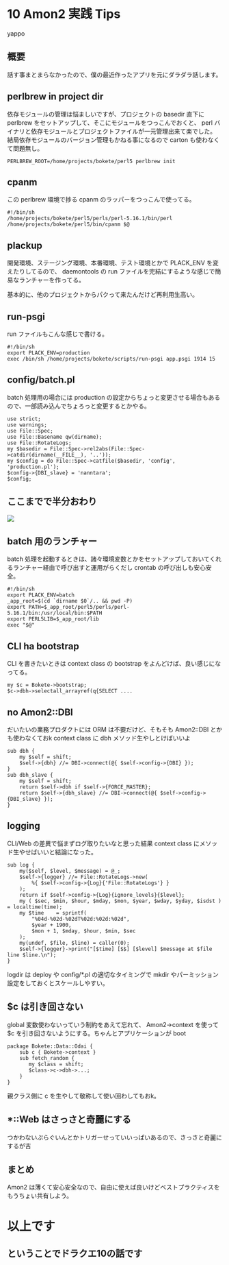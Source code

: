 10 Amon2 実践 Tips
===

yappo


概要
---

話す事まとまらなかったので、僕の最近作ったアプリを元にダラダラ話します。

perlbrew in project dir
---

依存モジュールの管理は悩ましいですが、プロジェクトの basedir 直下に perlbrew をセットアップして、そこにモジュールをつっこんでおくと、 perl バイナリと依存モジュールとプロジェクトファイルが一元管理出来て楽でした。
結局依存モジュールのバージョン管理もかねる事になるので carton も使わなくて問題無し。

    PERLBREW_ROOT=/home/projects/bokete/perl5 perlbrew init
    

cpanm
---

この perlbrew 環境で捗る cpanm のラッパーをつっこんで使ってる。

    #!/bin/sh
    /home/projects/bokete/perl5/perls/perl-5.16.1/bin/perl /home/projects/bokete/perl5/bin/cpanm $@

plackup
---

開発環境、ステージング環境、本番環境、テスト環境とかで PLACK_ENV を変えたりしてるので、 daemontools の run ファイルを完結にするような感じで簡易なランチャーを作ってる。

基本的に、他のプロジェクトからパクって来たんだけど再利用生高い。

run-psgi
---

run ファイルもこんな感じで書ける。

    #!/bin/sh
    export PLACK_ENV=production
    exec /bin/sh /home/projects/bokete/scripts/run-psgi app.psgi 1914 15

config/batch.pl
---

batch 処理用の場合には production の設定からちょっと変更させる場合もあるので、一部読み込んでちょろっと変更するとかやる。

    use strict;
    use warnings;
    use File::Spec;
    use File::Basename qw(dirname);
    use File::RotateLogs;
    my $basedir = File::Spec->rel2abs(File::Spec->catdir(dirname(__FILE__), '..'));
    my $config = do File::Spec->catfile($basedir, 'config', 'production.pl');
    $config->{DBI_slave} = 'nanntara';
    $config;

ここまでで半分おわり
---

<img src="imgs/neco.jpg" />

batch 用のランチャー
---

batch 処理を起動するときは、諸々環境変数とかをセットアップしておいてくれるランチャー経由で呼び出すと運用がらくだし crontab の呼び出しも安心安全。

    #!/bin/sh
    export PLACK_ENV=batch
    _app_root=$(cd `dirname $0`/.. && pwd -P)
    export PATH=$_app_root/perl5/perls/perl-5.16.1/bin:/usr/local/bin:$PATH
    export PERL5LIB=$_app_root/lib
    exec "$@"

CLI ha bootstrap
---

CLI を書きたいときは context class の bootstrap をよんどけば、良い感じになってる。

    my $c = Bokete->bootstrap;
    $c->dbh->selectall_arrayref(q{SELECT ....

no Amon2::DBI
---

だいたいの業務プロダクトには ORM は不要だけど、そもそも Amon2::DBI とかも使わなくておk
context class に dbh メソッド生やしとけばいいよ

    sub dbh {
        my $self = shift;
        $self->{dbh} //= DBI->connect(@{ $self->config->{DBI} });
    }
    sub dbh_slave {
        my $self = shift;
        return $self->dbh if $self->{FORCE_MASTER};
        return $self->{dbh_slave} //= DBI->connect(@{ $self->config->{DBI_slave} });
    }

logging
---

CLI/Web の差異で悩まずログ取りたいなと思った結果 context class にメソッド生やせばいいと結論になった。

    sub log {
        my($self, $level, $message) = @_;
        $self->{logger} //= File::RotateLogs->new(
            %{ $self->config->{Log}{'File::RotateLogs'} }
        );
        return if $self->config->{Log}{ignore_levels}{$level};
        my ( $sec, $min, $hour, $mday, $mon, $year, $wday, $yday, $isdst ) = localtime(time);
        my $time    = sprintf(
            "%04d-%02d-%02dT%02d:%02d:%02d",
            $year + 1900,
            $mon + 1, $mday, $hour, $min, $sec
        );
        my(undef, $file, $line) = caller(0);
        $self->{logger}->print("[$time] [$$] [$level] $message at $file line $line.\n");
    }

logdir は deploy や config/*.pl の適切なタイミングで mkdir やパーミッション設定をしておくとスケールしやすい。

$c は引き回さない
---

global 変数使わないっていう制約をあえて忘れて、 Amon2->context を使って $c を引き回さないようにする。ちゃんとアプリケーションが boot 

    package Bokete::Data::Odai {
        sub c { Bokete->context }
        sub fetch_random {
           my $class = shift;
           $class->c->dbh->...;
        }
    }

親クラス側に c を生やして敬称して使い回わしてもおk。

*::Web はさっさと奇麗にする
---

つかわないぷらぐいんとかトリガーせっていいっぱいあるので、さっさと奇麗にするが吉

まとめ
---

Amon2 は薄くて安心安全なので、自由に使えば良いけどベストプラクティスをもうちょい共有しよう。

以上です
===


ということでドラクエ10の話です
---
